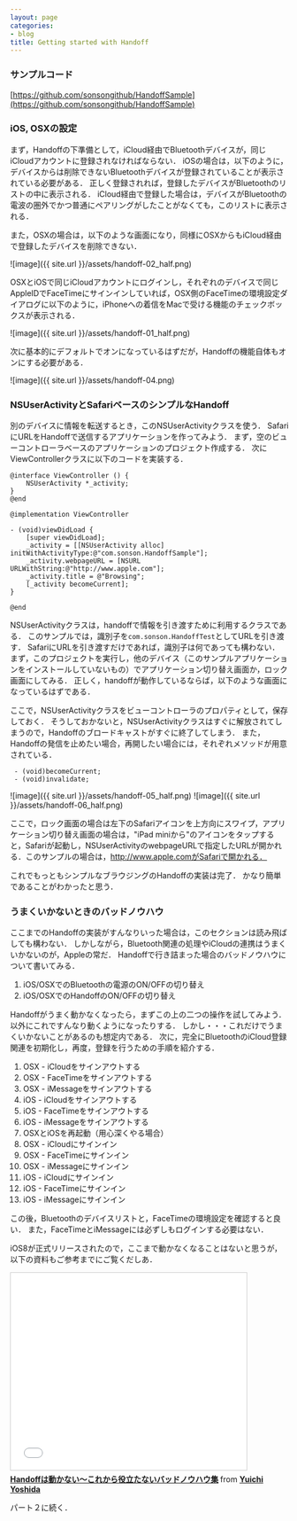 ```yaml
---
layout: page
categories:
- blog
title: Getting started with Handoff
---
```


### サンプルコード

[https://github.com/sonsongithub/HandoffSample](https://github.com/sonsongithub/HandoffSample)

### iOS, OSXの設定

まず，Handoffの下準備として，iCloud経由でBluetoothデバイスが，同じiCloudアカウントに登録されなければならない．
iOSの場合は，以下のように，デバイスからは削除できないBluetoothデバイスが登録されていることが表示されている必要がある．
正しく登録されれば，登録したデバイスがBluetoothのリストの中に表示される．
iCloud経由で登録した場合は，デバイスがBluetoothの電波の圏外でかつ普通にペアリングがしたことがなくても，このリストに表示される．

また，OSXの場合は，以下のような画面になり，同様にOSXからもiCloud経由で登録したデバイスを削除できない．

![image]({{ site.url }}/assets/handoff-02_half.png)

OSXとiOSで同じiCloudアカウントにログインし，それぞれのデバイスで同じAppleIDでFaceTimeにサインインしていれば，OSX側のFaceTimeの環境設定ダイアログに以下のように，iPhoneへの着信をMacで受ける機能のチェックボックスが表示される．

![image]({{ site.url }}/assets/handoff-01_half.png)

次に基本的にデフォルトでオンになっているはずだが，Handoffの機能自体もオンにする必要がある．

![image]({{ site.url }}/assets/handoff-04.png)

### NSUserActivityとSafariベースのシンプルなHandoff

別のデバイスに情報を転送するとき，このNSUserActivityクラスを使う．
SafariにURLをHandoffで送信するアプリケーションを作ってみよう．
まず，空のビューコントローラベースのアプリケーションのプロジェクト作成する．
次にViewControllerクラスに以下のコードを実装する．

    @interface ViewController () {
        NSUserActivity *_activity;
    }
    @end

    @implementation ViewController
                
    - (void)viewDidLoad {
        [super viewDidLoad];
        _activity = [[NSUserActivity alloc] initWithActivityType:@"com.sonson.HandoffSample"];
        _activity.webpageURL = [NSURL URLWithString:@"http://www.apple.com"];
        _activity.title = @"Browsing";
        [_activity becomeCurrent];
    }

    @end

NSUserActivityクラスは，handoffで情報を引き渡すために利用するクラスである．
このサンプルでは，識別子を````com.sonson.HandoffTest````としてURLを引き渡す．
SafariにURLを引き渡すだけであれば，識別子は何であっても構わない．
まず，このプロジェクトを実行し，他のデバイス（このサンプルアプリケーションをインストールしていないもの）でアプリケーション切り替え画面か，ロック画面にしてみる．
正しく，handoffが動作しているならば，以下のような画面になっているはずである．

ここで，NSUserActivityクラスをビューコントローラのプロパティとして，保存しておく．
そうしておかないと，NSUserActivityクラスはすぐに解放されてしまうので，Handoffのブロードキャストがすぐに終了してしまう．
また，Handoffの発信を止めたい場合，再開したい場合には，それぞれメソッドが用意されている．

     - (void)becomeCurrent;
     - (void)invalidate;

![image]({{ site.url }}/assets/handoff-05_half.png) ![image]({{ site.url }}/assets/handoff-06_half.png)

ここで，ロック画面の場合は左下のSafariアイコンを上方向にスワイプ，アプリケーション切り替え画面の場合は，"iPad miniから"のアイコンをタップすると，Safariが起動し，NSUserActivityのwebpageURLで指定したURLが開かれる．このサンプルの場合は，http://www.apple.comがSafariで開かれる．

これでもっともシンプルなブラウジングのHandoffの実装は完了．
かなり簡単であることがわかったと思う．

### うまくいかないときのバッドノウハウ

ここまでのHandoffの実装がすんなりいった場合は，このセクションは読み飛ばしても構わない．
しかしながら，Bluetooth関連の処理やiCloudの連携はうまくいかないのが，Appleの常だ．
Handoffで行き詰まった場合のバッドノウハウについて書いてみる．

1. iOS/OSXでのBluetoothの電源のON/OFFの切り替え
2. iOS/OSXでのHandoffのON/OFFの切り替え

Handoffがうまく動かなくなったら，まずこの上の二つの操作を試してみよう．
以外にこれですんなり動くようになったりする．
しかし・・・これだけでうまくいかないことがあるのも想定内である．
次に，完全にBluetoothのiCloud登録関連を初期化し，再度，登録を行うための手順を紹介する．

1. OSX - iCloudをサインアウトする
2. OSX - FaceTimeをサインアウトする
3. OSX - iMessageをサインアウトする
4. iOS - iCloudをサインアウトする
5. iOS - FaceTimeをサインアウトする
6. iOS - iMessageをサインアウトする
7. OSXとiOSを再起動（用心深くやる場合）
8. OSX - iCloudにサインイン
9. OSX - FaceTimeにサインイン
9. OSX - iMessageにサインイン
8. iOS - iCloudにサインイン
9. iOS - FaceTimeにサインイン
9. iOS - iMessageにサインイン

この後，Bluetoothのデバイスリストと，FaceTimeの環境設定を確認すると良い．
また，FaceTimeとiMessageには必ずしもログインする必要はない．

iOS8が正式リリースされたので，ここまで動かなくなることはないと思うが，以下の資料もご参考までにご覧くだしあ．

<iframe src="//www.slideshare.net/slideshow/embed_code/39221286" width="427" height="356" frameborder="0" marginwidth="0" marginheight="0" scrolling="no" style="border:1px solid #CCC; border-width:1px; margin-bottom:5px; max-width: 100%;" allowfullscreen> </iframe> <div style="margin-bottom:5px"> <strong> <a href="https://www.slideshare.net/yoshidayuichi1/01-39221286" title="Handoffは動かない〜これから役立たないバッドノウハウ集" target="_blank">Handoffは動かない〜これから役立たないバッドノウハウ集</a> </strong> from <strong><a href="http://www.slideshare.net/yoshidayuichi1" target="_blank">Yuichi Yoshida</a></strong> </div>

パート２に続く．
